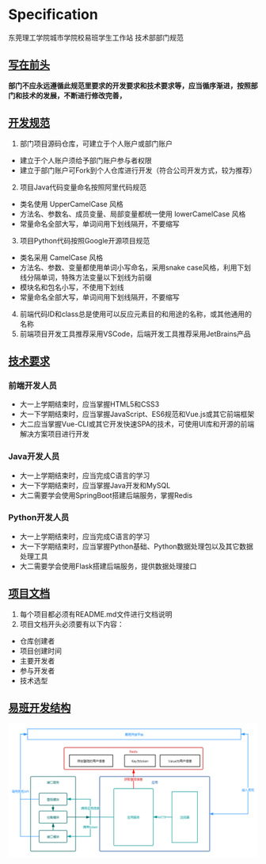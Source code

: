 # Specification

东莞理工学院城市学院校易班学生工作站
技术部部门规范

## [写在前头](#写在前头)

**部门不应永远遵循此规范里要求的开发要求和技术要求等，应当循序渐进，按照部门和技术的发展，不断进行修改完善，**


## [开发规范](#开发规范)

1. 部门项目源码仓库，可建立于个人账户或部门账户
- 建立于个人账户须给予部门账户参与者权限
- 建立于部门账户可Fork到个人仓库进行开发（符合公司开发方式，较为推荐）
2. 项目Java代码变量命名按照阿里代码规范
- 类名使用 UpperCamelCase 风格
- 方法名、参数名、成员变量、局部变量都统一使用 lowerCamelCase 风格
- 常量命名全部大写，单词间用下划线隔开，不要缩写
3. 项目Python代码按照Google开源项目规范
- 类名采用 CamelCase 风格
- 方法名、参数、变量都使用单词小写命名，采用snake case风格，利用下划线分隔单词，特殊方法变量以下划线为前缀
- 模块名和包名小写，不使用下划线
- 常量命名全部大写，单词间用下划线隔开，不要缩写
4. 前端代码ID和class总是使用可以反应元素目的和用途的名称，或其他通用的名称
5. 前端项目开发工具推荐采用VSCode，后端开发工具推荐采用JetBrains产品

## [技术要求](#技术要求)

### 前端开发人员

- 大一上学期结束时，应当掌握HTML5和CSS3
- 大一下学期结束时，应当掌握JavaScript、ES6规范和Vue.js或其它前端框架
- 大二应当掌握Vue-CLI或其它开发快速SPA的技术，可使用UI库和开源的前端解决方案项目进行开发

### Java开发人员

- 大一上学期结束时，应当完成C语言的学习
- 大一下学期结束时，应当掌握Java开发和MySQL
- 大二需要学会使用SpringBoot搭建后端服务，掌握Redis

### Python开发人员

- 大一上学期结束时，应当完成C语言的学习
- 大一下学期结束时，应当掌握Python基础、Python数据处理包以及其它数据处理工具
- 大二需要学会使用Flask搭建后端服务，提供数据处理接口

## [项目文档](#项目文档)

1. 每个项目都必须有README.md文件进行文档说明
2. 项目文档开头必须要有以下内容：
- 仓库创建者
- 项目创建时间
- 主要开发者
- 参与开发者
- 技术选型

## [易班开发结构](#易班开发结构)

![易班开发结构图](/易班开发结构图.png)
